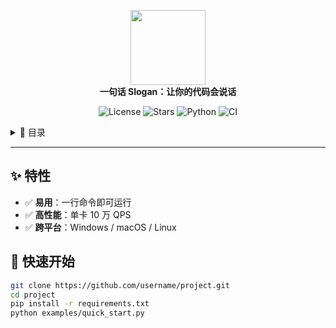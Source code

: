 <!-- 顶部居中 Logo + Slogan -->
<p align="center">
  <img src="assets/logo.png" width="120">
  <br>
  <strong>一句话 Slogan：让你的代码会说话</strong>
</p>

<!-- 徽章区：一行放 3~4 个，不要超宽 -->
<p align="center">
  <img src="https://img.shields.io/github/license/username/project" alt="License"/>
  <img src="https://img.shields.io/github/stars/username/project" alt="Stars"/>
  <img src="https://img.shields.io/badge/python-3.10-blue" alt="Python"/>
  <img src="https://github.com/username/project/workflows/CI/badge.svg" alt="CI"/>
</p>

<!-- 目录（自动生成，GitHub 会渲染） -->
<details>
  <summary>📙 目录</summary>

- [✨ 特性](#-特性)
- [🚀 快速开始](#-快速开始)
- [📂 项目结构](#-项目结构)
- [📸 预览](#-预览)
- [🤝 贡献](#-贡献)
- [📄 License](#-license)
</details>

---

## ✨ 特性
- ✅ **易用**：一行命令即可运行  
- ✅ **高性能**：单卡 10 万 QPS  
- ✅ **跨平台**：Windows / macOS / Linux

## 🚀 快速开始
```bash
git clone https://github.com/username/project.git
cd project
pip install -r requirements.txt
python examples/quick_start.py
